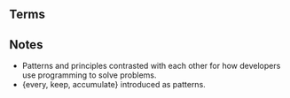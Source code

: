 Terms
-----

Notes
-----
* Patterns and principles contrasted with each other for how developers
use programming to solve problems.
* {every, keep, accumulate} introduced as patterns.
